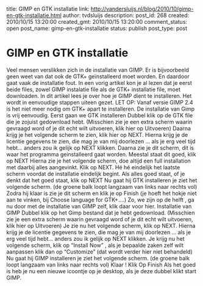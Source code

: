 title: GIMP en GTK installatie
link: http://vandersluijs.nl/blog/2010/10/gimp-en-gtk-installatie.html
author: tvdsluijs
description: 
post_id: 268
created: 2010/10/15 13:20:00
created_gmt: 2010/10/15 13:20:00
comment_status: open
post_name: gimp-en-gtk-installatie
status: publish
post_type: post

# GIMP en GTK installatie

Veel mensen verslikken zich in de installatie van GIMP. Er is bijvoorbeeld geen weet van dat ook de GTK+ geïnstalleerd moet worden. En daardoor gaat vaak de installatie fout. In een vorig artikel kon je al lezen dat je eerst beide files, zowel GIMP instalatie file als de GTK+ installatie file, moet downloaden. In dit artikel lees je over hoe je GIMP dient te installeren. Het wordt in eenvoudige stappen uiteen gezet. LET OP: Vanaf versie GIMP 2.4 is het niet meer nodig om GTK+ apart te installeren. De installatie van Gimp is vrij eenvoudig. Eerst gaan we GTK installeren Dubbel klik op de GTK file die je zojuist gedownload hebt. (Misschien zie je een extra scherm waarin gevraagd word of je dit echt wilt uitvoeren, klik hier op Uitvoeren) Daarna krijg je het volgende scherm te zien, klik hier op NEXT. Hierna krijg je de licentie gegevens te zien, die mag je van mij doorlezen … als je erg veel tijd hebt… anders zou ik gelijk op NEXT klikken. Daarna zie je dit scherm, dit is waar het programma geinstalleerd gaat worden. Meestal staat dit goed, klik op NEXT Hierna zie je het volgende scherm, doe altijd een full installation met daarbij alles aangevinkt. Klik op NEXT. Hé hé eindelijk het laatste scherm voordat de installatie eindelijk begint. Als alles goed staat, of je denkt dat het goed staat, klik op NEXT Nu gaat hij GTK installeren je ziet het volgende scherm. (de groene balk loopt langzaam van links naar rechts vol) Zodra hij klaar is zie je dit scherm en klik je op Finish (je hoeft het hokje niet aan te vinken, bij Choose language for GTK+….) Zo, we zijn op de helft , ga nu door met de installatie van GIMP zelf, klik daar voor hier. Installatie van GIMP Dubbel klik op het Gimp bestand dat je hebt gedownload. (Misschien zie je een extra scherm waarin gevraagd word of je dit echt wilt uitvoeren, klik hier op Uitvoeren) Je zie nu het volgende scherm, klik op NEXT. Hierna krijg je de licentie gegevens te zien, die mag je van mij doorlezen … als je erg veel tijd hebt… anders zou ik gelijk op NEXT klikken. Je krijg nu het volgende scherm, klik op “Install Now” , als je bepaalde zaken zelf wilt aanpassen klik dan op “Customize” (dat wordt verder hier niet behandeld) Nu gaat hij GIMP installeren je ziet het volgende scherm. (de groene balk loopt langzaam van links naar rechts vol) Klaar ! Klik Op Finish Als het goed is heb je nu een nieuwe icoontje op je desktop, als je deze dubbel klikt start GIMP.